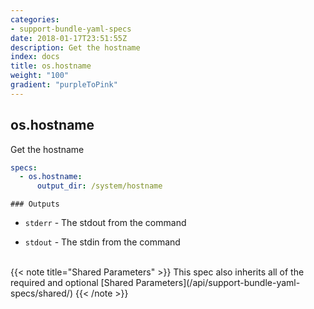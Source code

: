 ```yaml
---
categories:
- support-bundle-yaml-specs
date: 2018-01-17T23:51:55Z
description: Get the hostname
index: docs
title: os.hostname
weight: "100"
gradient: "purpleToPink"
---
```


## os.hostname

Get the hostname


```yaml
specs:
  - os.hostname:
      output_dir: /system/hostname
```


    ### Outputs

    
- `stderr` - The stdout from the command

- `stdout` - The stdin from the command


<br>
{{< note title="Shared Parameters" >}}
This spec also inherits all of the required and optional [Shared Parameters](/api/support-bundle-yaml-specs/shared/)
{{< /note >}}

    